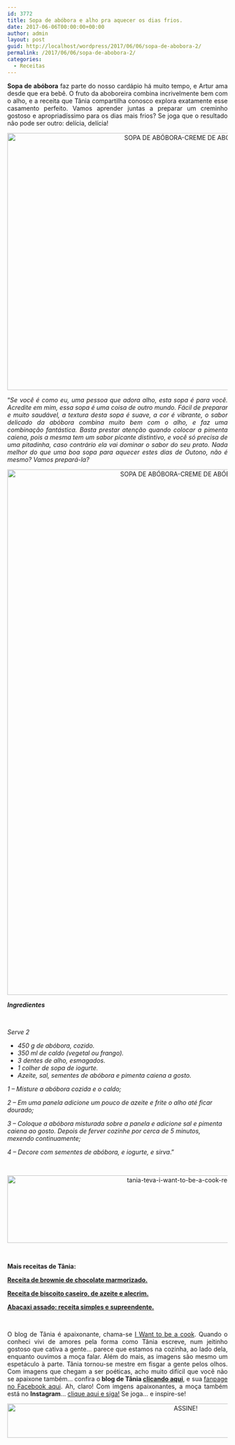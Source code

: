 ```yaml
---
id: 3772
title: Sopa de abóbora e alho pra aquecer os dias frios.
date: 2017-06-06T00:00:00+00:00
author: admin
layout: post
guid: http://localhost/wordpress/2017/06/06/sopa-de-abobora-2/
permalink: /2017/06/06/sopa-de-abobora-2/
categories:
  - Receitas
---
```

<p align="justify">
  <strong>Sopa de abóbora</strong> faz parte do nosso cardápio há muito tempo, e Artur ama desde que era bebê. O fruto da aboboreira combina incrivelmente bem com o alho, e a receita que Tânia compartilha conosco explora exatamente esse casamento perfeito. Vamos aprender juntas a preparar um creminho gostoso e apropriadíssimo para os dias mais frios? Se joga que o resultado não pode ser outro: delícia, delícia!
</p>

<p align="center">
  <img class="alignnone size-full wp-image-13899" src="http://www.trololodemulher.com.br/blog/wp-content/uploads/2017/06/SOPA-DE-ABÓBORA-CREME-DE-ABÓBORA-1.jpg" alt="SOPA DE ABÓBORA-CREME DE ABÓBORA" width="800" height="587" />
</p>

<p align="justify">
  “<em>Se você é como eu, uma pessoa que adora alho, esta sopa é para você. Acredite em mim, essa sopa é uma coisa de outro mundo. Fácil de preparar e muito saudável, a textura desta sopa é suave, a cor é vibrante, o sabor delicado da abóbora combina muito bem com o alho, e faz uma combinação fantástica. Basta prestar atenção quando colocar a pimenta caiena, pois a mesma tem um sabor picante distintivo, e você só precisa de uma pitadinha, caso contrário ela vai dominar o sabor do seu prato. Nada melhor do que uma boa sopa para aquecer estes dias de Outono, não é mesmo? Vamos prepará-la?</em>
</p>

<p align="center">
  <img class="alignnone size-full wp-image-13895" src="http://www.trololodemulher.com.br/blog/wp-content/uploads/2017/06/SOPA-DE-ABÓBORA-CREME-DE-ABÓBORA2.jpg" alt="SOPA DE ABÓBORA-CREME DE ABÓBORA[2]" width="800" height="1200" />
</p>

**_Ingredientes_**

&nbsp;

_Serve 2_

  * _450 g de abóbora, cozido._
  * _350 ml de caldo (vegetal ou frango)._
  * _3 dentes de alho, esmagados._
  * _1 colher de sopa de iogurte._
  * _Azeite, sal, sementes de abóbora e pimenta caiena a gosto._

_1 – Misture a abóbora cozida e o caldo;_

_2 – Em uma panela adicione um pouco de azeite e frite o alho até ficar dourado;_

_3 – Coloque a abóbora misturada sobre a panela e adicione sal e pimenta caiena ao gosto. Depois de ferver cozinhe por cerca de 5 minutos, mexendo continuamente;_

_4 – Decore com sementes de abóbora, e iogurte, e sirva_.”

&nbsp;

<p align="center">
  <img class="alignnone size-full wp-image-13037" src="http://www.trololodemulher.com.br/blog/wp-content/uploads/2016/10/TANIA-TEVA-I-WANT-TO-BE-A-COOK-RECEITAS.jpg" alt="tania-teva-i-want-to-be-a-cook-receitas" width="800" height="154" />
</p>

&nbsp;

**Mais receitas de Tânia:**

<a href="http://www.trololodemulher.com.br/2017/05/23/receita-de-brownie-de-chocolate/" target="_blank"><strong>Receita de brownie de chocolate marmorizado.</strong></a>

<a href="http://www.trololodemulher.com.br/2017/05/09/receita-de-biscoito/" target="_blank"><strong>Receita de biscoito caseiro, de azeite e alecrim.</strong></a>

<a href="http://www.trololodemulher.com.br/2017/05/02/abacaxi-assado/" target="_blank"><strong>Abacaxi assado: receita simples e supreendente.</strong></a>

&nbsp;

<p align="justify">
  O blog de Tânia é apaixonante, chama-se <a href="https://iwanttobeacook.wordpress.com/" target="_blank">I Want to be a cook</a>. Quando o conheci vivi de amores pela forma como Tânia escreve, num jeitinho gostoso que cativa a gente… parece que estamos na cozinha, ao lado dela, enquanto ouvimos a moça falar. Além do mais, as imagens são mesmo um espetáculo à parte. Tânia tornou-se mestre em fisgar a gente pelos olhos. Com imagens que chegam a ser poéticas, acho muito difícil que você não se apaixone também… confira o<strong> blog de Tânia <a href="https://iwanttobeacook.wordpress.com/" target="_blank">clicando aqui</a></strong>, e sua <a href="https://www.facebook.com/Iwanttobeacook-818578268272846/" target="_blank">fanpage no Facebook aqui</a>. Ah, claro! Com imgens apaixonantes, a moça também está no <strong>Instagram</strong>… <a href="https://www.instagram.com/iwanttobeacook/" target="_blank">clique aqui e siga!</a> Se joga… e inspire-se!
</p>

<p align="center">
  <a href="http://feedburner.google.com/fb/a/mailverify?uri=blogbichafemea&loc=pt_BR" target="_blank"><img class="alignnone size-full wp-image-10439" src="http://www.trololodemulher.com.br/blog/wp-content/uploads/2014/09/ASSINE.png" alt="ASSINE!" width="800" height="78" /></a>
</p>

<p align="justify">